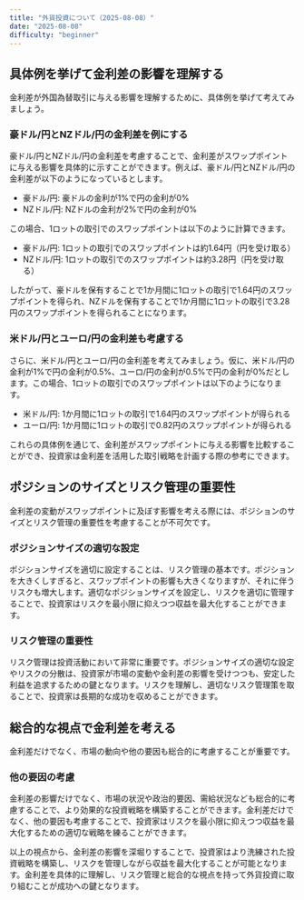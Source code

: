 ```yaml
---
title: "外貨投資について（2025-08-08）"
date: "2025-08-08"
difficulty: "beginner"
---
```


## 具体例を挙げて金利差の影響を理解する

金利差が外国為替取引に与える影響を理解するために、具体例を挙げて考えてみましょう。

### 豪ドル/円とNZドル/円の金利差を例にする

豪ドル/円とNZドル/円の金利差を考慮することで、金利差がスワップポイントに与える影響を具体的に示すことができます。例えば、豪ドル/円とNZドル/円の金利差が以下のようになっているとします。

- 豪ドル/円: 豪ドルの金利が1%で円の金利が0%
- NZドル/円: NZドルの金利が2%で円の金利が0%

この場合、1ロットの取引でのスワップポイントは以下のように計算できます。

- 豪ドル/円: 1ロットの取引でのスワップポイントは約1.64円（円を受け取る）
- NZドル/円: 1ロットの取引でのスワップポイントは約3.28円（円を受け取る）

したがって、豪ドルを保有することで1か月間に1ロットの取引で1.64円のスワップポイントを得られ、NZドルを保有することで1か月間に1ロットの取引で3.28円のスワップポイントを得られることになります。

### 米ドル/円とユーロ/円の金利差も考慮する

さらに、米ドル/円とユーロ/円の金利差を考えてみましょう。仮に、米ドル/円の金利が1%で円の金利が0.5%、ユーロ/円の金利が0.5%で円の金利が0%だとします。この場合、1ロットの取引でのスワップポイントは以下のようになります。

- 米ドル/円: 1か月間に1ロットの取引で1.64円のスワップポイントが得られる
- ユーロ/円: 1か月間に1ロットの取引で0.82円のスワップポイントが得られる

これらの具体例を通じて、金利差がスワップポイントに与える影響を比較することができ、投資家は金利差を活用した取引戦略を計画する際の参考にできます。

## ポジションのサイズとリスク管理の重要性

金利差の変動がスワップポイントに及ぼす影響を考える際には、ポジションのサイズとリスク管理の重要性を考慮することが不可欠です。

### ポジションサイズの適切な設定

ポジションサイズを適切に設定することは、リスク管理の基本です。ポジションを大きくしすぎると、スワップポイントの影響も大きくなりますが、それに伴うリスクも増大します。適切なポジションサイズを設定し、リスクを適切に管理することで、投資家はリスクを最小限に抑えつつ収益を最大化することができます。

### リスク管理の重要性

リスク管理は投資活動において非常に重要です。ポジションサイズの適切な設定やリスクの分散は、投資家が市場の変動や金利差の影響を受けつつも、安定した利益を追求するための鍵となります。リスクを理解し、適切なリスク管理策を取ることで、投資家は長期的な成功を収めることができます。

## 総合的な視点で金利差を考える

金利差だけでなく、市場の動向や他の要因も総合的に考慮することが重要です。

### 他の要因の考慮

金利差の影響だけでなく、市場の状況や政治的要因、需給状況なども総合的に考慮することで、より効果的な投資戦略を構築することができます。金利差だけでなく、他の要因も考慮することで、投資家はリスクを最小限に抑えつつ収益を最大化するための適切な戦略を練ることができます。

以上の視点から、金利差の影響を深堀りすることで、投資家はより洗練された投資戦略を構築し、リスクを管理しながら収益を最大化することが可能となります。金利差を具体的に理解し、リスク管理と総合的な視点を持って外貨投資に取り組むことが成功への鍵となります。
